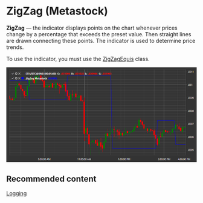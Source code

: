 # ZigZag (Metastock)

**ZigZag** — the indicator displays points on the chart whenever prices change by a percentage that exceeds the preset value. Then straight lines are drawn connecting these points. The indicator is used to determine price trends. 

To use the indicator, you must use the [ZigZagEquis](../api/StockSharp.Algo.Indicators.ZigZagEquis.html) class. 

![IndicatorZigZagEquis](../images/IndicatorZigZagEquis.png)

## Recommended content

[Logging](Logging.md)
